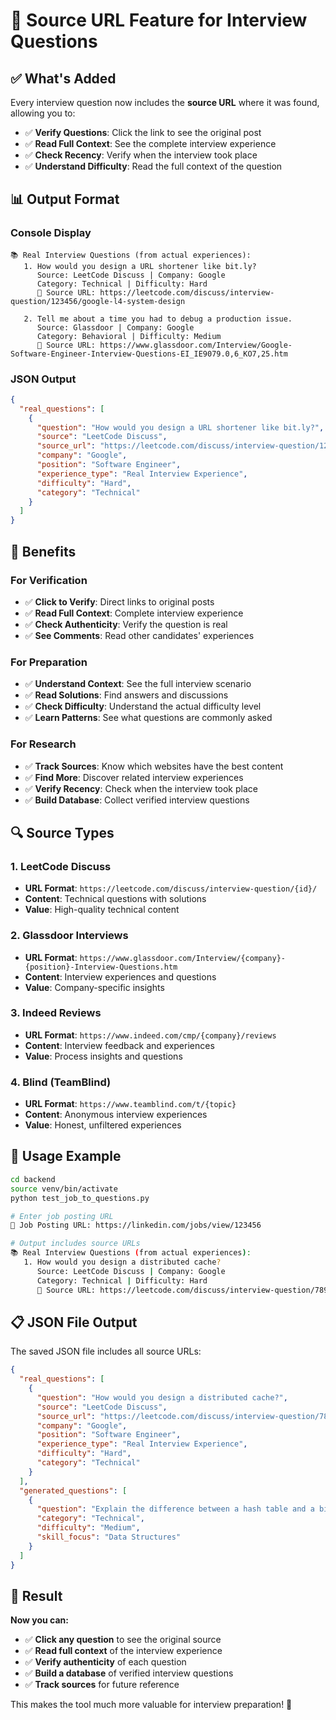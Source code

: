 # 🔗 Source URL Feature for Interview Questions

## ✅ **What's Added**

Every interview question now includes the **source URL** where it was found, allowing you to:

- ✅ **Verify Questions**: Click the link to see the original post
- ✅ **Read Full Context**: See the complete interview experience
- ✅ **Check Recency**: Verify when the interview took place
- ✅ **Understand Difficulty**: Read the full context of the question

## 📊 **Output Format**

### **Console Display**
```
📚 Real Interview Questions (from actual experiences):
   1. How would you design a URL shortener like bit.ly?
      Source: LeetCode Discuss | Company: Google
      Category: Technical | Difficulty: Hard
      🔗 Source URL: https://leetcode.com/discuss/interview-question/123456/google-l4-system-design

   2. Tell me about a time you had to debug a production issue.
      Source: Glassdoor | Company: Google  
      Category: Behavioral | Difficulty: Medium
      🔗 Source URL: https://www.glassdoor.com/Interview/Google-Software-Engineer-Interview-Questions-EI_IE9079.0,6_KO7,25.htm
```

### **JSON Output**
```json
{
  "real_questions": [
    {
      "question": "How would you design a URL shortener like bit.ly?",
      "source": "LeetCode Discuss",
      "source_url": "https://leetcode.com/discuss/interview-question/123456/google-l4-system-design",
      "company": "Google",
      "position": "Software Engineer",
      "experience_type": "Real Interview Experience",
      "difficulty": "Hard",
      "category": "Technical"
    }
  ]
}
```

## 🎯 **Benefits**

### **For Verification**
- ✅ **Click to Verify**: Direct links to original posts
- ✅ **Read Full Context**: Complete interview experience
- ✅ **Check Authenticity**: Verify the question is real
- ✅ **See Comments**: Read other candidates' experiences

### **For Preparation**
- ✅ **Understand Context**: See the full interview scenario
- ✅ **Read Solutions**: Find answers and discussions
- ✅ **Check Difficulty**: Understand the actual difficulty level
- ✅ **Learn Patterns**: See what questions are commonly asked

### **For Research**
- ✅ **Track Sources**: Know which websites have the best content
- ✅ **Find More**: Discover related interview experiences
- ✅ **Verify Recency**: Check when the interview took place
- ✅ **Build Database**: Collect verified interview questions

## 🔍 **Source Types**

### **1. LeetCode Discuss**
- **URL Format**: `https://leetcode.com/discuss/interview-question/{id}/`
- **Content**: Technical questions with solutions
- **Value**: High-quality technical content

### **2. Glassdoor Interviews**
- **URL Format**: `https://www.glassdoor.com/Interview/{company}-{position}-Interview-Questions.htm`
- **Content**: Interview experiences and questions
- **Value**: Company-specific insights

### **3. Indeed Reviews**
- **URL Format**: `https://www.indeed.com/cmp/{company}/reviews`
- **Content**: Interview feedback and experiences
- **Value**: Process insights and questions

### **4. Blind (TeamBlind)**
- **URL Format**: `https://www.teamblind.com/t/{topic}`
- **Content**: Anonymous interview experiences
- **Value**: Honest, unfiltered experiences

## 🚀 **Usage Example**

```bash
cd backend
source venv/bin/activate
python test_job_to_questions.py

# Enter job posting URL
🔗 Job Posting URL: https://linkedin.com/jobs/view/123456

# Output includes source URLs
📚 Real Interview Questions (from actual experiences):
   1. How would you design a distributed cache?
      Source: LeetCode Discuss | Company: Google
      Category: Technical | Difficulty: Hard
      🔗 Source URL: https://leetcode.com/discuss/interview-question/789012/google-l5-system-design
```

## 📋 **JSON File Output**

The saved JSON file includes all source URLs:

```json
{
  "real_questions": [
    {
      "question": "How would you design a distributed cache?",
      "source": "LeetCode Discuss",
      "source_url": "https://leetcode.com/discuss/interview-question/789012/google-l5-system-design",
      "company": "Google",
      "position": "Software Engineer",
      "experience_type": "Real Interview Experience",
      "difficulty": "Hard",
      "category": "Technical"
    }
  ],
  "generated_questions": [
    {
      "question": "Explain the difference between a hash table and a binary tree.",
      "category": "Technical",
      "difficulty": "Medium",
      "skill_focus": "Data Structures"
    }
  ]
}
```

## 🎉 **Result**

**Now you can:**
- ✅ **Click any question** to see the original source
- ✅ **Read full context** of the interview experience
- ✅ **Verify authenticity** of each question
- ✅ **Build a database** of verified interview questions
- ✅ **Track sources** for future reference

This makes the tool much more valuable for interview preparation! 🚀
